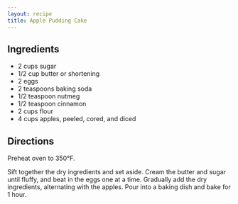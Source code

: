 ```yaml
---
layout: recipe
title: Apple Pudding Cake
---
```


## Ingredients

* 2 cups sugar
* 1/2 cup butter or shortening
* 2 eggs
* 2 teaspoons baking soda
* 1/2 teaspoon nutmeg
* 1/2 teaspoon cinnamon
* 2 cups flour
* 4 cups apples, peeled, cored, and diced

## Directions

Preheat oven to 350°F.

Sift together the dry ingredients and set aside. Cream the butter and
sugar until fluffy, and beat in the eggs one at a time. Gradually add
the dry ingredients, alternating with the apples. Pour into a baking
dish and bake for 1 hour.

